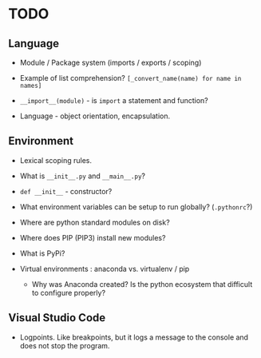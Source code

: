 # TODO

## Language

* Module / Package system (imports / exports / scoping)

* Example of list comprehension?
    `[_convert_name(name) for name in names]`

* `__import__(module)` - is `import` a statement and function?

* Language - object orientation, encapsulation.

## Environment

* Lexical scoping rules.

* What is `__init__.py` and `__main__.py`?
* `def __init__` - constructor?

* What environment variables can be setup to run globally? (`.pythonrc`?)

* Where are python standard modules on disk?
* Where does PIP (PIP3) install new modules?
* What is PyPi?

* Virtual environments : anaconda vs. virtualenv / pip
  * Why was Anaconda created? Is the python ecosystem that difficult to configure properly?

## Visual Studio Code

* Logpoints. Like breakpoints, but it logs a message to the console and does not stop the program.


